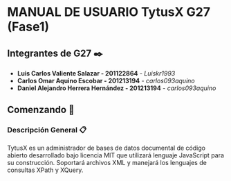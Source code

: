 # MANUAL DE USUARIO TytusX G27 (Fase1)

## Integrantes de G27 ✒️

* **Luis Carlos Valiente Salazar         -   201122864** - *Luiskr1993*
* **Carlos Omar Aquino Escobar           -   201213194** - *carlos093aquino*
* **Daniel Alejandro Herrera Hernández   -   201213194** - *carlos093aquino*

## Comenzando 🚀



### Descripción General 📋

TytusX es un administrador de bases de datos documental de código abierto
desarrollado bajo licencia MIT que utilizará lenguaje JavaScript para su
construcción. Soportará archivos XML y manejará los lenguajes de consultas XPath
y XQuery.
